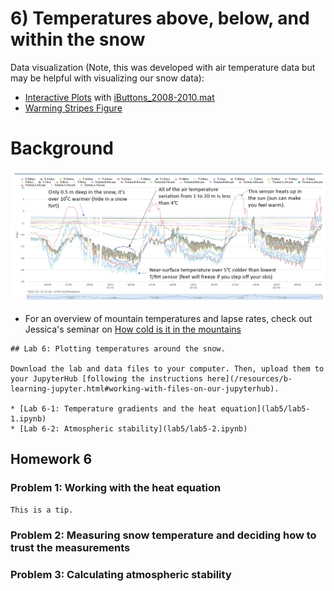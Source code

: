 # 6) Temperatures above, below, and within the snow

Data visualization (Note, this was developed with air temperature data but may be helpful with visualizing our snow data):
- [Interactive Plots](lab5/interactive-plots.ipynb) with [iButtons_2008-2010.mat](data/iButtons_2008-2010.mat)
- [Warming Stripes Figure](lab5/warming-stripes.ipynb)

# Background
![Here are February temperatures at Kettle Ponds](data/SoSFebtemps.png)

* For an overview of mountain temperatures and lapse rates, check out Jessica's seminar on [How cold is it in the mountains](https://youtu.be/saUe3uIegRs) 

```note
## Lab 6: Plotting temperatures around the snow.

Download the lab and data files to your computer. Then, upload them to your JupyterHub [following the instructions here](/resources/b-learning-jupyter.html#working-with-files-on-our-jupyterhub).

* [Lab 6-1: Temperature gradients and the heat equation](lab5/lab5-1.ipynb)
* [Lab 6-2: Atmospheric stability](lab5/lab5-2.ipynb)

```

## Homework 6

### Problem 1: Working with the heat equation


 
 ```tip
This is a tip.
```

### Problem 2: Measuring snow temperature and deciding how to trust the measurements


### Problem 3:  Calculating atmospheric stability


